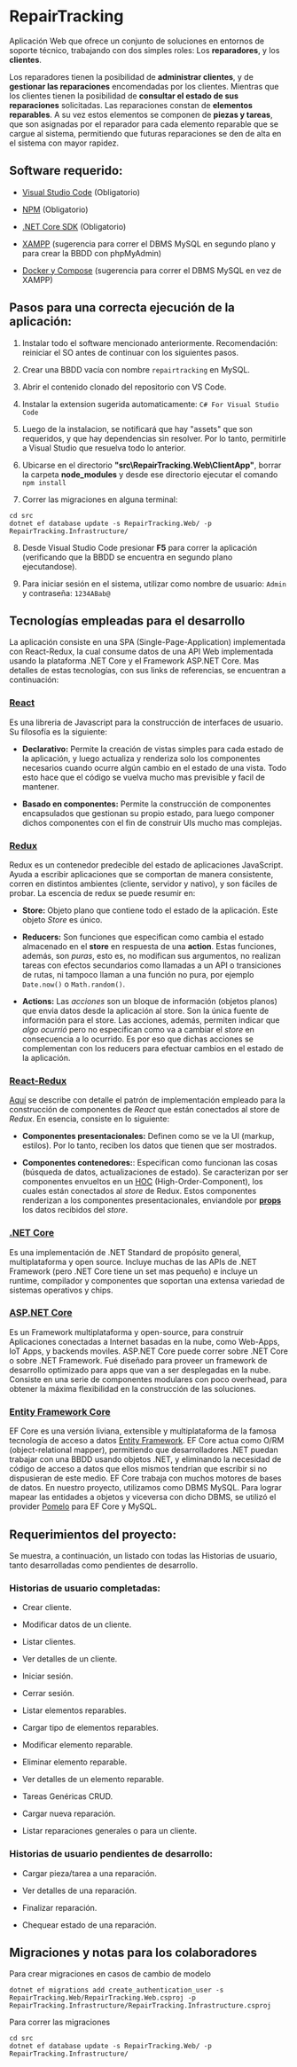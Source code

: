 # RepairTracking
Aplicación Web que ofrece un conjunto de soluciones en entornos de soporte técnico, trabajando con dos simples roles: Los **reparadores**, y los **clientes**.

Los reparadores tienen la posibilidad de **administrar clientes**, y de **gestionar las reparaciones** encomendadas por los clientes. Mientras que los clientes tienen la posibilidad de **consultar el estado de sus reparaciones** solicitadas. 
Las reparaciones constan de **elementos reparables**. A su vez estos elementos se componen de **piezas y tareas**, que son asignadas por el reparador para cada elemento reparable que se cargue al sistema, permitiendo que futuras reparaciones se den de alta en el sistema con mayor rapidez.

## Software requerido:

* [Visual Studio Code](https://code.visualstudio.com/) (Obligatorio)

* [NPM](https://www.npmjs.com/) (Obligatorio)
* [.NET Core SDK](https://dotnet.microsoft.com/download) (Obligatorio)
* [XAMPP](https://www.apachefriends.org/es/index.html) (sugerencia para correr el DBMS MySQL en segundo plano y para crear la BBDD con phpMyAdmin)
* [Docker y Compose](https://docs.docker.com/compose/) (sugerencia para correr el DBMS MySQL en vez de XAMPP)

## Pasos para una correcta ejecución de la aplicación:
1. Instalar todo el software mencionado anteriormente. Recomendación: reiniciar el SO antes de continuar con los siguientes pasos.

1. Crear una BBDD vacía con nombre `repairtracking` en MySQL.
1. Abrir el contenido clonado del repositorio con VS Code.
1. Instalar la extension sugerida automaticamente: `C# For Visual Studio Code`
1. Luego de la instalacion, se notificará que hay "assets" que son requeridos, y que hay dependencias sin resolver. Por lo tanto, permitirle a Visual Studio que resuelva todo lo anterior.
1. Ubicarse en el directorio **"src\RepairTracking.Web\ClientApp"**, borrar la carpeta **node_modules** y desde ese directorio ejecutar el comando `npm install`
1. Correr las migraciones en alguna terminal:
  ```
  cd src
  dotnet ef database update -s RepairTracking.Web/ -p RepairTracking.Infrastructure/
  ```
8. Desde Visual Studio Code presionar **F5** para correr la aplicación (verificando que la BBDD se encuentra en segundo plano ejecutandose).

9. Para iniciar sesión en el sistema, utilizar como nombre de usuario: `Admin` y contraseña: `1234ABab@` 

## Tecnologías empleadas para el desarrollo

La aplicación consiste en una SPA (Single-Page-Application) implementada con React-Redux, la cual consume datos de una API Web implementada usando la plataforma .NET Core y el Framework ASP.NET Core. Mas detalles de estas tecnologías, con sus links de referencias, se encuentran a continuación:

### [React](https://reactjs.org/)
Es una libreria de Javascript para la construcción de interfaces de usuario. Su filosofía es la siguiente:
* **Declarativo:** Permite la creación de vistas simples para cada estado de la aplicación, y luego actualiza y renderiza solo los componentes necesarios cuando ocurre algún cambio en el estado de una vista. Todo esto hace que el código se vuelva mucho mas previsible y facil de mantener.

* **Basado en componentes:** Permite la construcción de componentes encapsulados que gestionan su propio estado, para luego componer dichos componentes con el fin de construir UIs mucho mas complejas.

### [Redux](https://redux.js.org/)
Redux es un contenedor predecible del estado de aplicaciones JavaScript.
Ayuda a escribir aplicaciones que se comportan de manera consistente, corren en distintos ambientes (cliente, servidor y nativo), y son fáciles de probar. La escencia de redux se puede resumir en:
* **Store:** Objeto plano que contiene todo el estado de la aplicación. Este objeto _Store_ es único.

* **Reducers:** Son funciones que especifican como cambia el estado almacenado en el **store** en respuesta de una **action**. Estas funciones, además, son _puras_, esto es, no modifican sus argumentos, no realizan tareas con efectos secundarios como llamadas a un API o transiciones de rutas, ni tampoco llaman a una función no pura, por ejemplo `Date.now()` o `Math.random()`.
* **Actions:** Las _acciones_ son un bloque de información (objetos planos) que envia datos desde la aplicación al store. Son la única fuente de información para el store. Las acciones, además, permiten indicar que _algo ocurrió_ pero no especifican como va a cambiar el _store_ en consecuencia a lo ocurrido. Es por eso que dichas acciones se complementan con los reducers para efectuar cambios en el estado de la aplicación.

### [React-Redux](https://react-redux.js.org/)

[Aquí](https://es.redux.js.org/docs/basico/uso-con-react.html) se describe con detalle el patrón de implementación empleado para la construcción de componentes de _React_ que están conectados al store de _Redux_. En esencia, consiste en lo siguiente:
* **Componentes presentacionales:** Definen como se ve la UI (markup, estilos). Por lo tanto, reciben los datos que tienen que ser mostrados.

* **Componentes contenedores:**: Especifican como funcionan las cosas (búsqueda de datos, actualizaciones de estado). Se caracterizan por ser componentes envueltos en un [HOC](https://reactjs.org/docs/higher-order-components.html) (High-Order-Component), los cuales están conectados al _store_ de Redux. Estos componentes renderizan a los componentes presentacionales, enviandole por **[props](https://reactjs.org/docs/components-and-props.html)** los datos recibidos del _store_.

### [.NET Core](https://docs.microsoft.com/en-us/dotnet/framework/get-started/net-core-and-open-source)
Es una implementación de .NET Standard de propósito general, multiplataforma y open source. Incluye muchas de las APIs de .NET Framework (pero .NET Core tiene un set mas pequeño) e incluye un runtime, compilador y componentes que soportan una extensa variedad de sistemas operativos y chips. 

### [ASP.NET Core](https://github.com/aspnet/AspNetCore)
Es un Framework multiplataforma y open-source, para construir Aplicaciones conectadas a Internet basadas en la nube, como Web-Apps, IoT Apps, y backends moviles. ASP.NET Core puede correr sobre .NET Core o sobre .NET Framework. Fué diseñado para proveer un framework de desarrollo optimizado para apps que van a ser desplegadas en la nube. Consiste en una serie de componentes modulares con poco overhead, para obtener la máxima flexibilidad en la construcción de las soluciones.

### [Entity Framework Core](https://docs.microsoft.com/en-us/ef/core/)
EF Core es una versión liviana, extensible y multiplataforma de la famosa tecnología de acceso a datos [Entity Framework](https://docs.microsoft.com/en-us/dotnet/framework/data/adonet/ef/overview).
EF Core actua como O/RM (object-relational mapper), permitiendo que desarrolladores .NET puedan trabajar con una BBDD usando objetos .NET, y eliminando la necesidad de código de acceso a datos que ellos mismos tendrían que escribir si no dispusieran de este medio.
EF Core trabaja con muchos motores de bases de datos. En nuestro proyecto, utilizamos como DBMS MySQL. Para lograr mapear las entidades a objetos y viceversa con dicho DBMS, se utilizó el provider [Pomelo](https://docs.microsoft.com/en-us/ef/core/providers/index) para EF Core y MySQL.

## Requerimientos del proyecto:
Se muestra, a continuación, un listado con todas las Historias de usuario, tanto desarrolladas como pendientes de desarrollo.

### Historias de usuario completadas:
* Crear cliente.

* Modificar datos de un cliente.
* Listar clientes.
* Ver detalles de un cliente.
* Iniciar sesión.
* Cerrar sesión.
* Listar elementos reparables.
* Cargar tipo de elementos reparables.
* Modificar elemento reparable.
* Eliminar elemento reparable.
* Ver detalles de un elemento reparable.
* Tareas Genéricas CRUD.
* Cargar nueva reparación.
* Listar reparaciones generales o para un cliente.

### Historias de usuario pendientes de desarrollo:
* Cargar pieza/tarea a una reparación.

* Ver detalles de una reparación.
* Finalizar reparación.
* Chequear estado de una reparación.

## Migraciones y notas para los colaboradores
Para crear migraciones en casos de cambio de modelo

```
dotnet ef migrations add create_authentication_user -s RepairTracking.Web/RepairTracking.Web.csproj -p RepairTracking.Infrastructure/RepairTracking.Infrastructure.csproj
```

Para correr las migraciones

```
cd src
dotnet ef database update -s RepairTracking.Web/ -p RepairTracking.Infrastructure/
```
